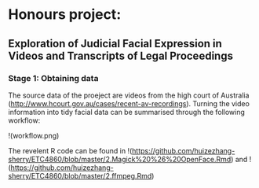 # Honours project: 

## Exploration of Judicial Facial Expression in Videos and Transcripts of Legal Proceedings

### Stage 1: Obtaining data

The source data of the proeject are videos from the high court of Australia (http://www.hcourt.gov.au/cases/recent-av-recordings). Turning the video information into tidy facial data can be summarised through the following workflow: 

!(workflow.png)

The revelent R code can be found in !(https://github.com/huizezhang-sherry/ETC4860/blob/master/2.Magick%20%26%20OpenFace.Rmd) and !(https://github.com/huizezhang-sherry/ETC4860/blob/master/2.ffmpeg.Rmd)
